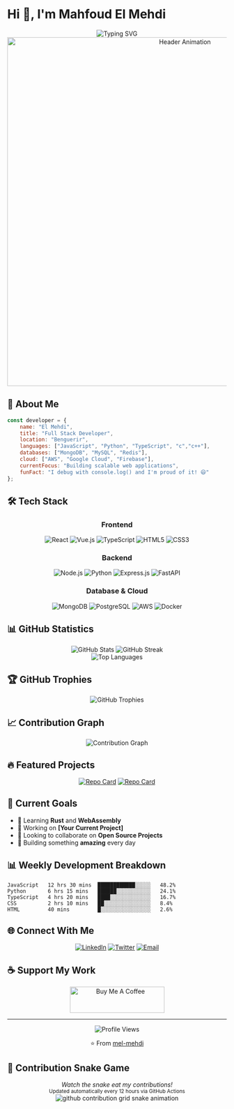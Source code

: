 # Hi 👋, I'm Mahfoud El Mehdi

<div align="center">
  <img src="https://readme-typing-svg.herokuapp.com?font=Fira+Code&size=30&duration=3000&pause=1000&color=58A6FF&center=true&vCenter=true&width=600&lines=Full+Stack+Developer;Problem+Solver;Always+Learning+New+Tech" alt="Typing SVG" />
</div>

<div align="center">
  <img src="https://github.com/mel-mehdi/mel-mehdi/raw/main/assets/header.gif" width="800" alt="Header Animation" />
</div>

## 🚀 About Me

```javascript
const developer = {
    name: "El Mehdi",
    title: "Full Stack Developer",
    location: "Benguerir",
    languages: ["JavaScript", "Python", "TypeScript", "c","c++"],
    databases: ["MongoDB", "MySQL", "Redis"],
    cloud: ["AWS", "Google Cloud", "Firebase"],
    currentFocus: "Building scalable web applications",
    funFact: "I debug with console.log() and I'm proud of it! 😄"
};
```

## 🛠️ Tech Stack

<div align="center">

### Frontend
![React](https://img.shields.io/badge/react-%2320232a.svg?style=for-the-badge&logo=react&logoColor=%2361DAFB)
![Vue.js](https://img.shields.io/badge/vuejs-%2335495e.svg?style=for-the-badge&logo=vuedotjs&logoColor=%234FC08D)
![TypeScript](https://img.shields.io/badge/typescript-%23007ACC.svg?style=for-the-badge&logo=typescript&logoColor=white)
![HTML5](https://img.shields.io/badge/html5-%23E34F26.svg?style=for-the-badge&logo=html5&logoColor=white)
![CSS3](https://img.shields.io/badge/css3-%231572B6.svg?style=for-the-badge&logo=css3&logoColor=white)

### Backend
![Node.js](https://img.shields.io/badge/node.js-6DA55F?style=for-the-badge&logo=node.js&logoColor=white)
![Python](https://img.shields.io/badge/python-3670A0?style=for-the-badge&logo=python&logoColor=ffdd54)
![Express.js](https://img.shields.io/badge/express.js-%23404d59.svg?style=for-the-badge&logo=express&logoColor=%2361DAFB)
![FastAPI](https://img.shields.io/badge/FastAPI-005571?style=for-the-badge&logo=fastapi)

### Database & Cloud
![MongoDB](https://img.shields.io/badge/MongoDB-%234ea94b.svg?style=for-the-badge&logo=mongodb&logoColor=white)
![PostgreSQL](https://img.shields.io/badge/postgres-%23316192.svg?style=for-the-badge&logo=postgresql&logoColor=white)
![AWS](https://img.shields.io/badge/AWS-%23FF9900.svg?style=for-the-badge&logo=amazon-aws&logoColor=white)
![Docker](https://img.shields.io/badge/docker-%230db7ed.svg?style=for-the-badge&logo=docker&logoColor=white)

</div>

## 📊 GitHub Statistics

<div align="center">
  <img src="https://github-readme-stats.vercel.app/api?username=mel-mehdi&show_icons=true&theme=tokyonight&hide_border=true&count_private=true" alt="GitHub Stats" />
  <img src="https://github-readme-streak-stats.herokuapp.com/?user=mel-mehdi&theme=tokyonight&hide_border=true" alt="GitHub Streak" />
</div>

<div align="center">
  <img src="https://github-readme-stats.vercel.app/api/top-langs/?username=mel-mehdi&theme=tokyonight&hide_border=true&layout=compact" alt="Top Languages" />
</div>

## 🏆 GitHub Trophies
<div align="center">
  <img src="https://github-profile-trophy.vercel.app/?username=mel-mehdi&theme=tokyonight&no-frame=true&row=1&column=6" alt="GitHub Trophies" />
</div>

## 📈 Contribution Graph
<div align="center">
  <img src="https://github-readme-activity-graph.vercel.app/graph?username=mel-mehdi&theme=tokyo-night&hide_border=true&area=true" alt="Contribution Graph" />
</div>

## 🔥 Featured Projects

<div align="center">

[![Repo Card](https://github-readme-stats.vercel.app/api/pin/?username=mel-mehdi&repo=watch_together&theme=tokyonight&hide_border=true)](https://github.com/mel-mehdi/watch_together)
[![Repo Card](https://github-readme-stats.vercel.app/api/pin/?username=mel-mehdi&repo=inception&theme=tokyonight&hide_border=true)](https://github.com/mel-mehdi/inception)

</div>

## 🎯 Current Goals

- 🌱 Learning **Rust** and **WebAssembly**
- 🔭 Working on **[Your Current Project]**
- 👯 Looking to collaborate on **Open Source Projects**
- 🎪 Building something **amazing** every day

## 📊 Weekly Development Breakdown

```text
JavaScript   12 hrs 30 mins  ████████████░░░░░   48.2%
Python       6 hrs 15 mins   ██████░░░░░░░░░░░   24.1%
TypeScript   4 hrs 20 mins   ████░░░░░░░░░░░░░   16.7%
CSS          2 hrs 10 mins   ██░░░░░░░░░░░░░░░   8.4%
HTML         40 mins         █░░░░░░░░░░░░░░░░   2.6%
```

## 🌐 Connect With Me

<div align="center">

[![LinkedIn](https://img.shields.io/badge/LinkedIn-%230077B5.svg?logo=linkedin&logoColor=white&style=for-the-badge)](https://linkedin.com/in/el-mehdi-mahfoud)
[![Twitter](https://img.shields.io/badge/Twitter-%231DA1F2.svg?logo=Twitter&logoColor=white&style=for-the-badge)](https://twitter.com/Mehdi84621333)
[![Email](https://img.shields.io/badge/Email-D14836?style=for-the-badge&logo=gmail&logoColor=white)](mailto:mehdimahfoud321@gmail.com)

</div>

## ☕ Support My Work

<div align="center">
  <a href="https://www.buymeacoffee.com/mel-mehdi" target="_blank">
    <img src="https://cdn.buymeacoffee.com/buttons/v2/default-yellow.png" alt="Buy Me A Coffee" style="height: 60px !important;width: 217px !important;" >
  </a>
</div>

---

<div align="center">
  <img src="https://komarev.com/ghpvc/?username=mel-mehdi&color=58a6ff&style=for-the-badge&label=Profile+Views" alt="Profile Views" />
  
  ⭐️ From [mel-mehdi](https://github.com/mel-mehdi)
</div>

## 🐍 Contribution Snake Game
<div align="center">
  <i>Watch the snake eat my contributions!</i><br/>
  <sub>Updated automatically every 12 hours via GitHub Actions</sub>
</div>

<!-- Snake Game Animation -->
<div align="center">
  <picture>
    <source media="(prefers-color-scheme: dark)" srcset="https://raw.githubusercontent.com/mel-mehdi/README/output/github-contribution-grid-snake-dark.svg">
    <source media="(prefers-color-scheme: light)" srcset="https://raw.githubusercontent.com/mel-mehdi/README/output/github-contribution-grid-snake.svg">
    <img alt="github contribution grid snake animation" src="https://raw.githubusercontent.com/mel-mehdi/README/output/github-contribution-grid-snake.svg">
  </picture>
</div>
